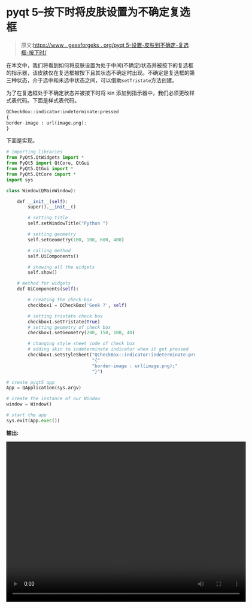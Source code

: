 # pyqt 5–按下时将皮肤设置为不确定复选框

> 原文:[https://www . geesforgeks . org/pyqt 5-设置-皮肤到不确定-复选框-按下时/](https://www.geeksforgeeks.org/pyqt5-setting-skin-to-indeterminate-checkbox-when-pressed/)

在本文中，我们将看到如何将皮肤设置为处于中间(不确定)状态并被按下的复选框的指示器，该皮肤仅在复选框被按下且其状态不确定时出现。不确定是复选框的第三种状态，介于选中和未选中状态之间，可以借助`setTristate`方法创建。

为了在复选框处于不确定状态并被按下时将 kin 添加到指示器中，我们必须更改样式表代码。下面是样式表代码。

```py
QCheckBox::indicator:indeterminate:pressed
{
border-image : url(image.png);
}

```

下面是实现。

```py
# importing libraries
from PyQt5.QtWidgets import * 
from PyQt5 import QtCore, QtGui
from PyQt5.QtGui import * 
from PyQt5.QtCore import * 
import sys

class Window(QMainWindow):

    def __init__(self):
        super().__init__()

        # setting title
        self.setWindowTitle("Python ")

        # setting geometry
        self.setGeometry(100, 100, 600, 400)

        # calling method
        self.UiComponents()

        # showing all the widgets
        self.show()

    # method for widgets
    def UiComponents(self):

        # creating the check-box
        checkbox1 = QCheckBox('Geek ?', self)

        # setting tristate check box
        checkbox1.setTristate(True)
        # setting geometry of check box
        checkbox1.setGeometry(200, 150, 100, 40)

        # changing style sheet code of check box
        # adding skin to indeterminate indicator when it get pressed
        checkbox1.setStyleSheet("QCheckBox::indicator:indeterminate:pressed"
                                "{"
                                "border-image : url(image.png);"
                                "}")

# create pyqt5 app
App = QApplication(sys.argv)

# create the instance of our Window
window = Window()

# start the app
sys.exit(App.exec())
```

**输出:**

<video class="wp-video-shortcode" id="video-395475-1" width="640" height="428" preload="metadata" controls=""><source type="video/mp4" src="https://media.geeksforgeeks.org/wp-content/uploads/20200405001116/Python-05-04-2020-00_10_49.mp4?_=1">[https://media.geeksforgeeks.org/wp-content/uploads/20200405001116/Python-05-04-2020-00_10_49.mp4](https://media.geeksforgeeks.org/wp-content/uploads/20200405001116/Python-05-04-2020-00_10_49.mp4)</video>